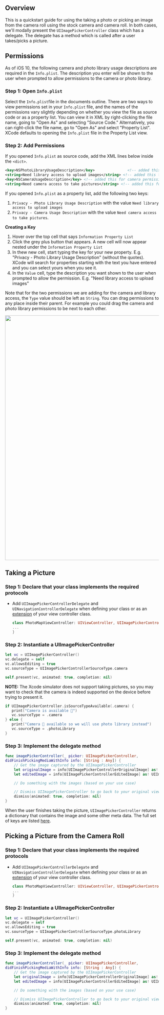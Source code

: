 ## Overview

This is a quickstart guide for using the taking a photo or picking an image from the camera roll using the stock camera and camera roll. In both cases, we'll modally present the `UIImagePickerController` class which has a delegate. The delegate has a method which is called after a user takes/picks a picture.

## Permissions
As of iOS 10, the following camera and photo library usage descriptions are required in the `Info.plist`. The description you enter will be shown to the user when prompted to allow permissions to the camera or photo library.

### Step 1: Open `Info.plist`
Select the `Info.plist`file in the documents outline.  There are two ways to view permissions set in your `Info.plist` file, and the names of the permissions vary slightly depending on whether you view the file as source code or as a property list.  You can view it in XML by right-clicking the file name, going to "Open As" and selecting "Source Code."    Alternatively, you can right-click the file name, go to "Open As" and select "Property List".  XCode defaults to opening the `Info.plist` file in the Property List view.   

### Step 2: Add Permissions

If you opened `Info.plist` as source code, add the XML lines below inside the `<dict>`.
```xml
<key>NSPhotoLibraryUsageDescription</key>               <!-- added this for photo library permission -->
<string>Need library access to upload images</string> <!-- added this for photo library permission -->
<key>NSCameraUsageDescription</key> <!-- added this for camera permission -->
<string>Need camera access to take pictures</string> <!-- added this for camera permission -->
```

If you opened `Info.plist` as a property list, add the following two keys:

1. `Privacy - Photo Library Usage Description` with the value `Need library access to upload images`
2. `Privacy - Camera Usage Description` with the value `Need camera access to take pictures`.

**Creating a Key**
1. Hover over the top cell that says `Information Property List`
2. Click the grey plus button that appears.  A new cell will now appear nested under the `Information Property List`
3. In thew new cell, start typing the key for your new property. E.g. "Privacy - Photo Library Usage Description" (without the quotes).  XCode will search for properties starting with the text you have entered and you can select yours when you see it.
4. In the `Value` cell, type the description you want shown to the user when prompted to allow the permission.  E.g. "Need library access to upload images"

Note that for the two permissions we are adding for the camera and library access, the `Type` value should be left as `String`.  You can drag permissions to any place inside their parent.  For example you could drag the camera and photo library permissions to be next to each other.

<img src="https://i.imgur.com/9EoXRMK.gif" width="800"/><br>

## Taking a Picture

### Step 1: Declare that your class implements the required protocols
- Add `UIImagePickerControllerDelegate` and `UINavigationControllerDelegate` when defining your class or as an [extension](https://developer.apple.com/library/content/documentation/Swift/Conceptual/Swift_Programming_Language/Extensions.html) of your view controller class.

    ```swift
    class PhotoMapViewController: UIViewController, UIImagePickerControllerDelegate, UINavigationControllerDelegate {
    ...
    }
    ```

### Step 2: Instantiate a UIImagePickerController

```swift
let vc = UIImagePickerController()
vc.delegate = self
vc.allowsEditing = true
vc.sourceType = UIImagePickerControllerSourceType.camera

self.present(vc, animated: true, completion: nil)
```

**NOTE:** The Xcode simulator does not support taking pictures, so you may want to check that the camera is indeed supported on the device before trying to present it.

```swift
if UIImagePickerController.isSourceTypeAvailable(.camera) {
   print("Camera is available 📸")
   vc.sourceType = .camera
} else {
   print("Camera 🚫 available so we will use photo library instead")
   vc.sourceType = .photoLibrary
}
```

### Step 3: Implement the delegate method

```swift
func imagePickerController(_ picker: UIImagePickerController, 
didFinishPickingMediaWithInfo info: [String : Any]) {
    // Get the image captured by the UIImagePickerController
    let originalImage = info[UIImagePickerControllerOriginalImage] as! UIImage
    let editedImage = info[UIImagePickerControllerEditedImage] as! UIImage

    // Do something with the images (based on your use case)

    // Dismiss UIImagePickerController to go back to your original view controller
    dismiss(animated: true, completion: nil)
}
```

When the user finishes taking the picture, `UIImagePickerController` returns a dictionary that contains the image and some other meta data. The full set of keys are listed [here](https://developer.apple.com/library/prerelease/ios/documentation/UIKit/Reference/UIImagePickerControllerDelegate_Protocol/index.html#//apple_ref/doc/constant_group/Editing_Information_Keys).

## Picking a Picture from the Camera Roll

### Step 1: Declare that your class implements the required protocols
- Add `UIImagePickerControllerDelegate` and `UINavigationControllerDelegate` when defining your class or as an [extension](https://developer.apple.com/library/content/documentation/Swift/Conceptual/Swift_Programming_Language/Extensions.html) of your view controller class.

    ```swift
    class PhotoMapViewController: UIViewController, UIImagePickerControllerDelegate, UINavigationControllerDelegate {
    ...
    }
    ```

### Step 2: Instantiate a UIImagePickerController

```swift
let vc = UIImagePickerController()
vc.delegate = self
vc.allowsEditing = true
vc.sourceType = UIImagePickerControllerSourceType.photoLibrary

self.present(vc, animated: true, completion: nil)
```

### Step 3: Implement the delegate method

```swift
func imagePickerController(_ picker: UIImagePickerController, 
didFinishPickingMediaWithInfo info: [String : Any]) {
    // Get the image captured by the UIImagePickerController
    let originalImage = info[UIImagePickerControllerOriginalImage] as! UIImage
    let editedImage = info[UIImagePickerControllerEditedImage] as! UIImage

    // Do something with the images (based on your use case)

    // Dismiss UIImagePickerController to go back to your original view controller
    dismiss(animated: true, completion: nil)
}
```